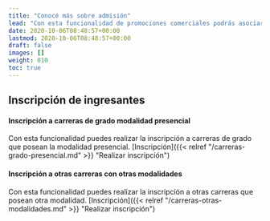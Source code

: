 ```yaml
---
title: "Conocé más sobre admisión"
lead: "Con esta funcionalidad de promociones comerciales podrás asociar descuentos y beneficios a los tickets de estudiantes según los criterios de aplicación que definas. Además, puedes consultar los tickets pendientes de pago y las promociones financieras y comerciales vinculadas con ellos."
date: 2020-10-06T08:48:57+00:00
lastmod: 2020-10-06T08:48:57+00:00
draft: false
images: []
weight: 010
toc: true
---
```


## Inscripción de ingresantes
#### Inscripción a carreras de grado modalidad presencial

Con esta funcionalidad puedes realizar la inscripción a carreras de grado que posean la modalidad presencial. [Inscripción]({{< relref "/carreras-grado-presencial.md" >}} "Realizar inscripción")

#### Inscripción a otras carreras con otras modalidades

Con esta funcionalidad puedes realizar la inscripción a otras carreras que posean otra modalidad. [Inscripción]({{< relref "/carreras-otras-modalidades.md" >}} "Realizar inscripción")
